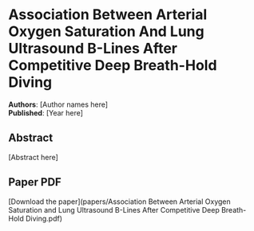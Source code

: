 # Association Between Arterial Oxygen Saturation And Lung Ultrasound B-Lines After Competitive Deep Breath-Hold Diving

**Authors**: [Author names here]  
**Published**: [Year here]

## Abstract

[Abstract here]

## Paper PDF

[Download the paper](papers/Association Between Arterial Oxygen Saturation and Lung Ultrasound B-Lines After Competitive Deep Breath-Hold Diving.pdf)
